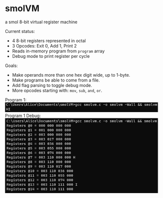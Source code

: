 # smolVM
a smol 8-bit virtual register machine

Current status:
- 4 8-bit registers represented in octal
- 3 Opcodes: Exit 0, Add 1, Print 2
- Reads in-memory program from `program` array
- Debug mode to print register per cycle

Goals:
- Make operands more than one hex digit wide, up to 1-byte.
- Make programs be able to come from a file.
- Add flag parsing to toggle debug mode.
- More opcodes starting with: `mov`, `sub`, `and`, `or`.

Program 1:  
![MVP-PROGRAM1](mvp-program1.png)  
Program 1 Debug:   
![MVP-PROGRAM1-DEBUG](mvp-program1-debug.png)  
